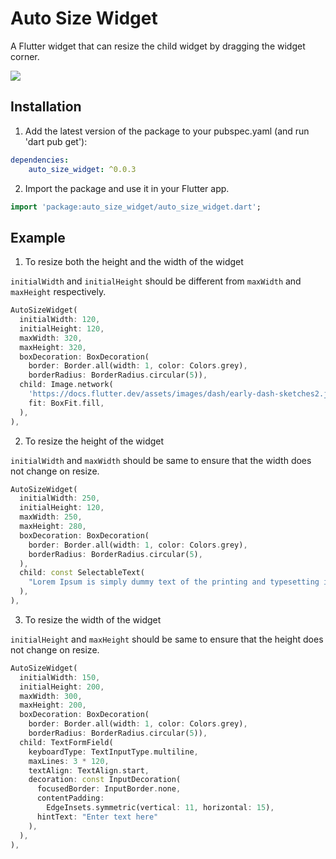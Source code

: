 # Auto Size Widget
A Flutter widget that can resize the child widget by dragging the widget corner.

<img src="https://github.com/SamiaAshraff/auto_size_widget/blob/main/auto_size_widget.gif">

## Installation

1. Add the latest version of the package to your pubspec.yaml (and run 'dart pub get'):
```yaml
dependencies:
    auto_size_widget: ^0.0.3
```
2. Import the package and use it in your Flutter app.
```dart
import 'package:auto_size_widget/auto_size_widget.dart';
```
## Example
1. To resize both the height and the width of the widget

`initialWidth` and `initialHeight` should be different from `maxWidth` and `maxHeight` respectively.

```dart
AutoSizeWidget(
  initialWidth: 120,
  initialHeight: 120,
  maxWidth: 320,
  maxHeight: 320,
  boxDecoration: BoxDecoration(
    border: Border.all(width: 1, color: Colors.grey),
    borderRadius: BorderRadius.circular(5)),
  child: Image.network(
    'https://docs.flutter.dev/assets/images/dash/early-dash-sketches2.jpg',
    fit: BoxFit.fill,
  ),
),
```

2. To resize the height of the widget

`initialWidth` and `maxWidth` should be same to ensure that the width does not change on resize.

```dart
AutoSizeWidget(
  initialWidth: 250,
  initialHeight: 120,
  maxWidth: 250,
  maxHeight: 280,
  boxDecoration: BoxDecoration(
    border: Border.all(width: 1, color: Colors.grey),
    borderRadius: BorderRadius.circular(5),
  ),
  child: const SelectableText(
    "Lorem Ipsum is simply dummy text of the printing and typesetting industry. Lorem Ipsum has been the industry's standard dummy text ever since the 1500s, when an unknown printer took a galley of type and scrambled it to make a type specimen book. It has survived not only five centuries, but also the leap into electronic typesetting, remaining essentially unchanged. It was popularised in the 1960s with the release of Letraset sheets containing Lorem Ipsum passages, and more recently with desktop publishing software like Aldus PageMaker including versions of Lorem Ipsum."
  ),
),           
```

3. To resize the width of the widget

`initialHeight` and `maxHeight` should be same to ensure that the height does not change on resize.

```dart
AutoSizeWidget(
  initialWidth: 150,
  initialHeight: 200,
  maxWidth: 300,
  maxHeight: 200,
  boxDecoration: BoxDecoration(
    border: Border.all(width: 1, color: Colors.grey),
    borderRadius: BorderRadius.circular(5)),
  child: TextFormField(
    keyboardType: TextInputType.multiline,
    maxLines: 3 * 120,
    textAlign: TextAlign.start,
    decoration: const InputDecoration(
      focusedBorder: InputBorder.none,
      contentPadding:
        EdgeInsets.symmetric(vertical: 11, horizontal: 15),
      hintText: "Enter text here"
    ),
  ),
),                  
```



